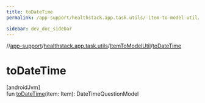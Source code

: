 ```yaml
---
title: toDateTime
permalink: /app-support/healthstack.app.task.utils/-item-to-model-util/to-date-time.html

sidebar: dev_doc_sidebar
---
```

//[app-support](../../../index.html)/[healthstack.app.task.utils](../index.html)/[ItemToModelUtil](index.html)/[toDateTime](to-date-time.html)



# toDateTime



[androidJvm]\
fun [toDateTime](to-date-time.html)(item: Item): DateTimeQuestionModel




